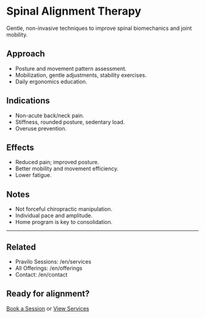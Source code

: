 # Spinal Alignment Therapy

Gentle, non-invasive techniques to improve spinal biomechanics and joint mobility.

## Approach
- Posture and movement pattern assessment.
- Mobilization, gentle adjustments, stability exercises.
- Daily ergonomics education.

## Indications
- Non-acute back/neck pain.
- Stiffness, rounded posture, sedentary load.
- Overuse prevention.

## Effects
- Reduced pain; improved posture.
- Better mobility and movement efficiency.
- Lower fatigue.

## Notes
- Not forceful chiropractic manipulation.
- Individual pace and amplitude.
- Home program is key to consolidation.

---

## Related
- Pravilo Sessions: /en/services
- All Offerings: /en/offerings
- Contact: /en/contact

## Ready for alignment?
[Book a Session](/en/contact) or [View Services](/en/services)

